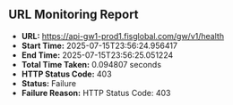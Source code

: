 ## URL Monitoring Report

- **URL:** https://api-gw1-prod1.fisglobal.com/gw/v1/health
- **Start Time:** 2025-07-15T23:56:24.956417
- **End Time:** 2025-07-15T23:56:25.051224
- **Total Time Taken:** 0.094807 seconds
- **HTTP Status Code:** 403
- **Status:** Failure
- **Failure Reason:** HTTP Status Code: 403
